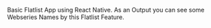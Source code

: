 Basic Flatlist App using React Native.
As an Output you can see some Webseries Names by this Flatlist Feature.
